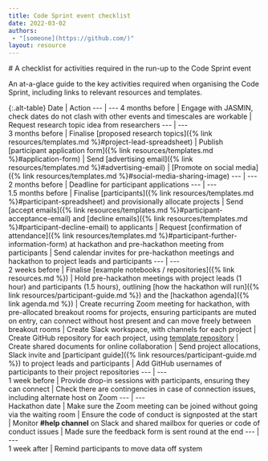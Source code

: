 ```yaml
---
title: Code Sprint event checklist
date: 2022-03-02
authors:
 - "[someone](https://github.com/)"
layout: resource
---
```


<div class="lead" markdown="1">
# A checklist for activities required in the run-up to the Code Sprint event

An at-a-glace guide to the key activities required when organising the Code Sprint,
including links to relevant resources and templates.
</div>

{:.alt-table}
Date              | Action
---               | ---
4 months before   | Engage with JASMIN, check dates do not clash with other events and timescales are workable 
                  | Request research topic idea from researchers
---               | ---                  
3 months before   | Finalise [proposed research topics]({% link resources/templates.md %}#project-lead-spreadsheet)
                  | Publish [participant application form]({% link resources/templates.md %}#application-form)
                  | Send [advertising email]({% link resources/templates.md %}#advertising-email)
                  | [Promote on social media]({% link resources/templates.md %}#social-media-sharing-image)
---               | ---                  
2 months before	  | Deadline for participant applications
---               | ---                  
1.5 months before | Finalise [participants]({% link resources/templates.md %}#participant-spreadsheet) and provisionally allocate projects
                  | Send [accept emails]({% link resources/templates.md %}#participant-acceptance-email) and [decline emails]({% link resources/templates.md %}#participant-decline-email) to applicants
                  | Request [confirmation of attendance]({% link resources/templates.md %}#participant-further-information-form) at hackathon and pre-hackathon meeting from participants
                  | Send calendar invites for pre-hackathon meetings and hackathon to project leads and participants
---               | ---                  
2 weeks before    | Finalise [example notebooks / repositories]({% link resources.md %})
                  | Hold pre-hackathon meetings with project leads (1 hour) and participants (1.5 hours), outlining [how the hackathon will run]({% link resources/participant-guide.md %}) and the [hackathon agenda]({% link agenda.md %})
                  | Create recurring Zoom meeting for hackathon, with pre-allocated breakout rooms for projects, ensuring participants are muted on entry, can connect without host present and can move freely between breakout rooms
                  | Create Slack workspace, with channels for each project
                  | Create GitHub repository for each project, using [template repository](https://github.com/cmip6moap/project-template)
                  | Create shared documents for online collaboration
                  | Send project allocations, Slack invite and [participant guide]({% link resources/participant-guide.md %}) to project leads and participants
                  | Add GitHub usernames of participants to their project repositories
---               | ---                  
1 week before     | Provide drop-in sessions with participants, ensuring they can connect
                  | Check there are contingencies in case of connection issues, including alternate host on Zoom
---               | ---                  
Hackathon date    | Make sure the Zoom meeting can be joined without going via the waiting room
                  | Ensure the code of conduct is signposted at the start
                  | Monitor **#help channel** on Slack and shared mailbox for queries or code of conduct issues
                  | Made sure the feedback form is sent round at the end
---               | ---                  
1 week after      | Remind participants to move data off system
